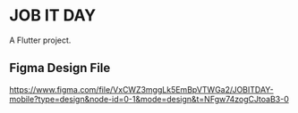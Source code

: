 # JOB IT DAY
A Flutter project.

## Figma Design File 
<!-- https://www.figma.com/file/rZ057qCuf77ypgSIBCBenX/JOBITDAY?type=design&node-id=0%3A1&mode=design&t=IYPFIspQGqa2hgHF-1 -->
https://www.figma.com/file/VxCWZ3mggLk5EmBpVTWGa2/JOBITDAY-mobile?type=design&node-id=0-1&mode=design&t=NFgw74zogCJtoaB3-0

